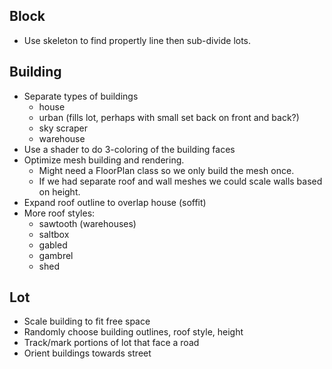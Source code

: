 ## Block

- Use skeleton to find propertly line then sub-divide lots.

## Building

- Separate types of buildings
  - house
  - urban (fills lot, perhaps with small set back on front and back?)
  - sky scraper
  - warehouse
- Use a shader to do 3-coloring of the building faces
- Optimize mesh building and rendering.
  - Might need a FloorPlan class so we only build the mesh once.
  - If we had separate roof and wall meshes we could scale walls based on height.
- Expand roof outline to overlap house (soffit)
- More roof styles:
  - sawtooth (warehouses)
  - saltbox
  - gabled
  - gambrel
  - shed

## Lot

- Scale building to fit free space
- Randomly choose building outlines, roof style, height
- Track/mark portions of lot that face a road
- Orient buildings towards street
